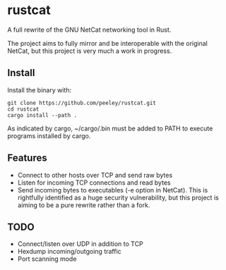 # rustcat
A full rewrite of the GNU NetCat networking tool in Rust.


The project aims to fully mirror and be interoperable with the original NetCat,
but this project is very much a work in progress.

## Install
Install the binary with:
```
git clone https://github.com/peeley/rustcat.git
cd rustcat
cargo install --path .
```
As indicated by cargo, ~/cargo/.bin must be added to PATH to execute programs
installed by cargo.

## Features
- Connect to other hosts over TCP and send raw bytes
- Listen for incoming TCP connections and read bytes
- Send incoming bytes to executables (-e option in NetCat). This is rightfully
  identified as a huge security vulnerability, but this project is aiming
  to be a pure rewrite rather than a fork.

## TODO
- Connect/listen over UDP in addition to TCP
- Hexdump incoming/outgoing traffic
- Port scanning mode
